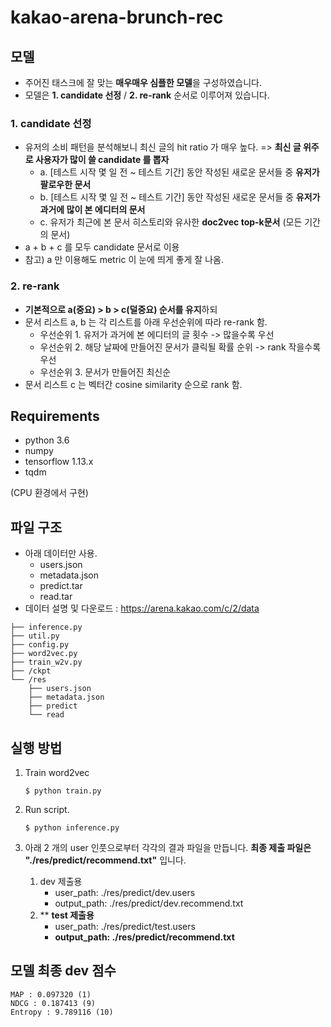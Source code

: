 # kakao-arena-brunch-rec

## 모델
- 주어진 태스크에 잘 맞는 **매우매우 심플한 모델**을 구성하였습니다.
- 모델은 **1. candidate 선정** / **2. re-rank** 순서로 이루어져 있습니다.

### 1. candidate 선정 
- 유저의 소비 패턴을 분석해보니 최신 글의 hit ratio 가 매우 높다. => **최신 글 위주로 사용자가 많이 쓸 candidate 를 뽑자**
   - a. [테스트 시작 몇 일 전 ~ 테스트 기간] 동안 작성된 새로운 문서들 중 **유저가 팔로우한 문서**
   - b. [테스트 시작 몇 일 전 ~ 테스트 기간] 동안 작성된 새로운 문서들 중 **유저가 과거에 많이 본 에디터의 문서**
   - c. 유저가 최근에 본 문서 히스토리와 유사한 **doc2vec top-k문서** (모든 기간의 문서)
- a + b + c 를 모두 candidate 문서로 이용
- 참고) a 만 이용해도 metric 이 눈에 띄게 좋게 잘 나옴.

### 2. re-rank
- **기본적으로 a(중요) > b > c(덜중요) 순서를 유지**하되 
- 문서 리스트 a, b 는 각 리스트를 아래 우선순위에 따라 re-rank 함.
   - 우선순위 1. 유저가 과거에 본 에디터의 글 횟수 -> 많을수록 우선
   - 우선순위 2. 해당 날짜에 만들어진 문서가 클릭될 확률 순위 -> rank 작을수록 우선
   - 우선순위 3. 문서가 만들어진 최신순
- 문서 리스트 c 는 벡터간 cosine similarity 순으로 rank 함.

## Requirements
- python 3.6
- numpy
- tensorflow 1.13.x
- tqdm

(CPU 환경에서 구현)

## 파일 구조
- 아래 데이터만 사용.
   - users.json
   - metadata.json
   - predict.tar
   - read.tar
- 데이터 설명 및 다운로드 : https://arena.kakao.com/c/2/data

~~~
├── inference.py
├── util.py
├── config.py
├── word2vec.py
├── train_w2v.py
├── /ckpt
└── /res
    ├── users.json
    ├── metadata.json
    ├── predict
    └── read
~~~


## 실행 방법
1. Train word2vec

   ~~~
   $ python train.py
   ~~~
2. Run script.

	~~~
	$ python inference.py
	~~~


3. 아래 2 개의 user 인풋으로부터 각각의 결과 파일을 만듭니다. **최종 제출 파일은 "./res/predict/recommend.txt"** 입니다.
   1. dev 제출용
      - user_path: ./res/predict/dev.users
      - output_path: ./res/predict/dev.recommend.txt
   2. ** **test 제출용**
      - user_path: ./res/predict/test.users
      - **output_path: ./res/predict/recommend.txt**


## 모델 최종 dev 점수
~~~
MAP : 0.097320 (1)
NDCG : 0.187413 (9)
Entropy : 9.789116 (10)
~~~
